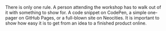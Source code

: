 There is only one rule. A person attending the workshop has to walk out of it with something to show for. A code snippet on CodePen, a simple one-pager on GitHub Pages, or a full-blown site on Neocities. It is important to show how easy it is to get from an idea to a finished product online.